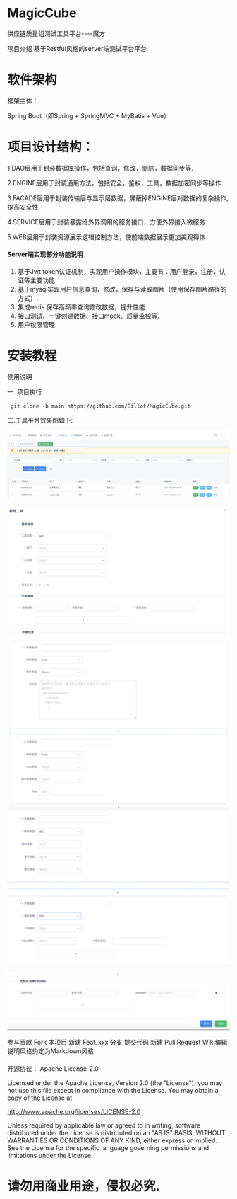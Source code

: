 # MagicCube

供应链质量组测试工具平台----魔方

项目介绍
基于Restful风格的server端测试平台平台

# 软件架构

框架主体：

Spring Boot（即Spring + SpringMVC + MyBatis + Vue）

# 项目设计结构：

1.DAO层用于封装数据库操作，包括查询，修改，删除，数据同步等.

2.ENGINE层用于封装通用方法，包括安全，鉴权，工具，数据加密同步等操作.

3.FACADE层用于封装传输层与显示层数据，屏蔽掉ENGINE层对数据的复杂操作,提高安全性.

4.SERVICE层用于封装暴露给外界调用的服务接口，方便外界接入微服务.

5.WEB层用于封装资源展示逻辑控制方法，使前端数据展示更加美观得体.


#### Server端实现部分功能说明

1. 基于Jwt token认证机制，实现用户操作模块，主要有：用户登录，注册，认证等主要功能.
2. 基于mysql实现用户信息查询，修改，保存与读取图片（使用保存图片路径的方式）.
3. 集成redis 保存高频率查询修改数据，提升性能.
4. 接口测试、一键创建数据、接口mock、质量监控等.
5. 用户权限管理

# 安装教程
使用说明

 一. 项目执行
     
     git clone -b main https://github.com/Eillot/MagicCube.git

二.工具平台效果图如下:
   
   ![工具平台效果图](https://github.com/Eillot/MagicCube/blob/main/image/interface_test_tools.png)

   ![新增工具效果图](https://github.com/Eillot/MagicCube/blob/main/image/create_interface_test_01.png)
   ![新增工具效果图](https://github.com/Eillot/MagicCube/blob/main/image/create_interface_test_02.png)
   ![新增工具效果图](https://github.com/Eillot/MagicCube/blob/main/image/create_interface_test_03.png)
   ![新增工具效果图](https://github.com/Eillot/MagicCube/blob/main/image/create_interface_test_04.png)


参与贡献
Fork 本项目
新建 Feat_xxx 分支
提交代码
新建 Pull Request
Wiki编辑说明风格约定为Markdown风格


####


开源协议： Apache License-2.0


Licensed under the Apache License, Version 2.0 (the "License"); 
you may not use this file except in compliance with the License. You may obtain a copy of the License at

 http://www.apache.org/licenses/LICENSE-2.0
 
Unless required by applicable law or agreed to in writing, software distributed under the License is distributed 
on an "AS IS" BASIS, WITHOUT WARRANTIES OR CONDITIONS OF ANY KIND, either express or implied. See the License for 
the specific language governing permissions and limitations under the License.


# 请勿用商业用途，侵权必究.

####
